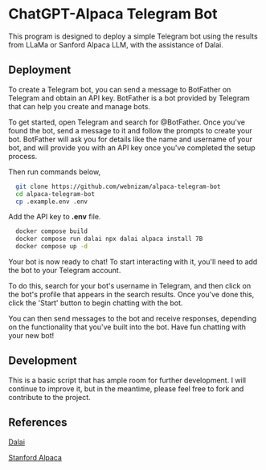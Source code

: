 
# ChatGPT-Alpaca Telegram Bot

This program is designed to deploy a simple Telegram bot using the results from LLaMa or Sanford Alpaca LLM, with the assistance of Dalai.



## Deployment

To create a Telegram bot, you can send a message to BotFather on Telegram and obtain an API key. BotFather is a bot provided by Telegram that can help you create and manage bots.

To get started, open Telegram and search for @BotFather. Once you've found the bot, send a message to it and follow the prompts to create your bot. BotFather will ask you for details like the name and username of your bot, and will provide you with an API key once you've completed the setup process.

Then run commands below,

```bash
  git clone https://github.com/webnizam/alpaca-telegram-bot
  cd alpaca-telegram-bot
  cp .example.env .env
```

Add the API key to **.env** file.

```bash
  docker compose build
  docker compose run dalai npx dalai alpaca install 7B
  docker compose up -d
```

Your bot is now ready to chat! To start interacting with it, you'll need to add the bot to your Telegram account.

To do this, search for your bot's username in Telegram, and then click on the bot's profile that appears in the search results. Once you've done this, click the 'Start' button to begin chatting with the bot.

You can then send messages to the bot and receive responses, depending on the functionality that you've built into the bot. Have fun chatting with your new bot!
## Development

This is a basic script that has ample room for further development. I will continue to improve it, but in the meantime, please feel free to fork and contribute to the project.



## References

[Dalai](https://github.com/cocktailpeanut/dalai)

[Stanford Alpaca](https://github.com/tatsu-lab/stanford_alpaca)
